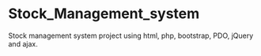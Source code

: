 # Stock_Management_system
Stock management system project using html, php, bootstrap, PDO, jQuery and ajax.
